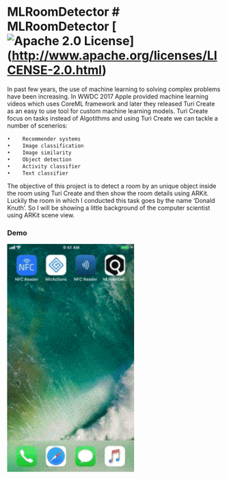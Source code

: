# MLRoomDetector # MLRoomDetector [![Apache 2.0 License](https://img.shields.io/badge/license-Apache%202.0-blue.svg?style=flat)] (http://www.apache.org/licenses/LICENSE-2.0.html)

In past few years, the use of machine learning to solving complex problems have been increasing. In WWDC 2017 Apple provided machine learning videos which uses CoreML framework and later they released Turi Create as an easy to use tool for custom machine learning models. Turi Create focus on tasks instead of Algotithms and using Turi Create we can tackle a number of scenerios:

    •    Recommender systems
    •    Image classification
    •    Image similarity
    •    Object detection
    •    Activity classifier
    •    Text classifier
    
The objective of this project is to detect a room by an unique object inside the room using Turi Create and then show the room details using ARKit. Luckily the room in which I conducted this task goes by the name ‘Donald Knuth’. So I will be showing a little background of the computer scientist using ARKit scene view.

### Demo

<img src="/gifs/demo.gif" width="59%">
